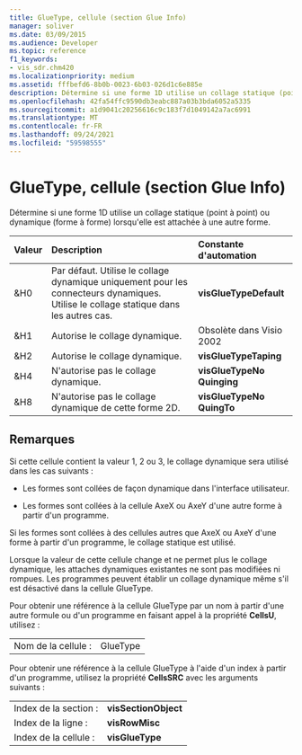 ```yaml
---
title: GlueType, cellule (section Glue Info)
manager: soliver
ms.date: 03/09/2015
ms.audience: Developer
ms.topic: reference
f1_keywords:
- vis_sdr.chm420
ms.localizationpriority: medium
ms.assetid: fffbefd6-8b0b-0023-6b03-026d1c6e885e
description: Détermine si une forme 1D utilise un collage statique (point à point) ou dynamique (forme à forme) lorsqu'elle est attachée à une autre forme.
ms.openlocfilehash: 42fa54ffc9590db3eabc887a03b3bda6052a5335
ms.sourcegitcommit: a1d9041c20256616c9c183f7d1049142a7ac6991
ms.translationtype: MT
ms.contentlocale: fr-FR
ms.lasthandoff: 09/24/2021
ms.locfileid: "59598555"
---
```

# <a name="gluetype-cell-glue-info-section"></a>GlueType, cellule (section Glue Info)

Détermine si une forme 1D utilise un collage statique (point à point) ou dynamique (forme à forme) lorsqu'elle est attachée à une autre forme.
  
|**Valeur**|**Description**|**Constante d'automation**|
|:-----|:-----|:-----|
| &amp;H0  <br/> | Par défaut. Utilise le collage dynamique uniquement pour les connecteurs dynamiques. Utilise le collage statique dans les autres cas.  <br/> |**visGlueTypeDefault** <br/> |
| &amp;H1  <br/> | Autorise le collage dynamique.  <br/> | Obsolète dans Visio 2002  <br/> |
| &amp;H2  <br/> | Autorise le collage dynamique.  <br/> |**visGlueTypeTaping** <br/> |
| &amp;H4  <br/> | N'autorise pas le collage dynamique.  <br/> |**visGlueTypeNo Quinging** <br/> |
| &amp;H8  <br/> | N'autorise pas le collage dynamique de cette forme 2D.  <br/> |**visGlueTypeNo QuingTo** <br/> |
   
## <a name="remarks"></a>Remarques

Si cette cellule contient la valeur 1, 2 ou 3, le collage dynamique sera utilisé dans les cas suivants :
  
- Les formes sont collées de façon dynamique dans l'interface utilisateur.
    
- Les formes sont collées à la cellule AxeX ou AxeY d'une autre forme à partir d'un programme.
    
Si les formes sont collées à des cellules autres que AxeX ou AxeY d'une forme à partir d'un programme, le collage statique est utilisé.
  
Lorsque la valeur de cette cellule change et ne permet plus le collage dynamique, les attaches dynamiques existantes ne sont pas modifiées ni rompues. Les programmes peuvent établir un collage dynamique même s'il est désactivé dans la cellule GlueType.
  
Pour obtenir une référence à la cellule GlueType par un nom à partir d'une autre formule ou d'un programme en faisant appel à la propriété **CellsU**, utilisez : 
  
|||
|:-----|:-----|
| Nom de la cellule :  <br/> | GlueType  <br/> |
   
Pour obtenir une référence à la cellule GlueType à l'aide d'un index à partir d'un programme, utilisez la propriété **CellsSRC** avec les arguments suivants : 
  
|||
|:-----|:-----|
| Index de la section :  <br/> |**visSectionObject** <br/> |
| Index de la ligne :  <br/> |**visRowMisc** <br/> |
| Index de la cellule :  <br/> |**visGlueType** <br/> |
   

